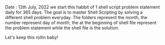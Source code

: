 Date : 12th July, 2022 we start this habbit of 1 shell script problem statement daily for 365 days.
The goal is to master Shell Scripting by solving a different shell problem everyday.
The folders represent the month, the number represent day of month,  the at the beginning of shell file represent the problem statement while the shell file is the solution.


Let's keep this rollin baby!
